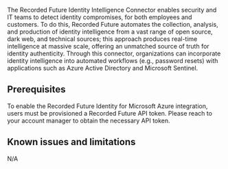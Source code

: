 The Recorded Future Identity Intelligence Connector enables security and IT teams to detect identity compromises, for both employees and customers.  To do this, Recorded Future automates the collection, analysis, and production of identity intelligence from a vast range of open source, dark web, and technical sources; this approach produces real-time intelligence at massive scale, offering an unmatched source of truth for identity authenticity.  Through this connector, organizations can incorporate identity intelligence into automated workflows (e.g., password resets) with applications such as Azure Active Directory and Microsoft Sentinel.

## Prerequisites

To enable the Recorded Future Identity for Microsoft Azure integration, users must be provisioned a Recorded Future API token. Please reach to your account manager to obtain the necessary API token.

## Known issues and limitations

N/A
